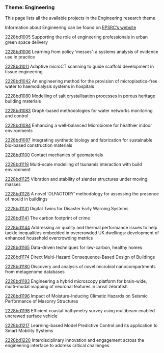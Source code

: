 ### Theme: Engineering

This page lists all the available projects in the Engineering research theme.

Information about Engineering can be found on [EPSRC’s website](https://www.ukri.org/what-we-offer/browse-our-areas-of-investment-and-support/engineering-theme/)

[2228bd1005](../projects/2228bd1005.md) Supporting the role of engineering professionals in urban green space delivery

[2228bd1006](../projects/2228bd1006.md) Learning from policy ‘messes’: a systems analysis of evidence use in practice

[2228bd1011](../projects/2228bd1011.md) Adaptive microCT scanning to guide scaffold development in tissue engineering

[2228bd1042](../projects/2228bd1042.md) An engineering method for the provision of microplastics-free water to haemodialysis systems in hospitals

[2228bd1080](../projects/2228bd1080.md) Modelling of salt crystallisation processes in porous heritage building materials

[2228bd1083](../projects/2228bd1083.md) Graph-based methodologies for water networks monitoring and control

[2228bd1084](../projects/2228bd1084.md) Enhancing a well-balanced Microbiome for healthier indoor environments

[2228bd1087](../projects/2228bd1087.md) Integrating synthetic biology and fabrication for sustainable bio-based construction materials

[2228bd1100](../projects/2228bd1100.md) Contact mechanics of geomaterials

[2228bd1118](../projects/2228bd1118.md) Multi-scale modelling of tsunamis interaction with build environment

[2228bd1125](../projects/2228bd1125.md) Vibration and stability of slender structures under moving masses

[2228bd1128](../projects/2228bd1128.md) A novel ‘OLFACTORY’ methodology for assessing the presence of mould in buildings

[2228bd1131](../projects/2228bd1131.md) Digital Twins for Disaster Early Warning Systems

[2228bd1141](../projects/2228bd1141.md) The carbon footprint of crime

[2228bd1144](../projects/2228bd1144.md) Addressing air quality and thermal performance issues to help tackle inequalities embedded in overcrowded UK dwellings: development of enhanced household overcrowding metrics

[2228bd1165](../projects/2228bd1165.md) Data-driven techniques for low-carbon, healthy homes

[2228bd1174](../projects/2228bd1174.md) Direct Multi-Hazard Consequence-Based Design of Buildings

[2228bd1180](../projects/2228bd1180.md) Discovery and analysis of novel microbial nanocompartments from metagenome databases

[2228bd1183](../projects/2228bd1183.md) Engineering a hybrid microscopy platform for brain-wide, multi-modal mapping of neuronal features in larval zebrafish

[2228bd1196](../projects/2228bd1196.md) Impact of Moisture-Inducing Climatic Hazards on Seismic Performance of Masonry Structures

[2228bd1198](../projects/2228bd1198.md) Efficient coastal bathymetry survey using multibeam enabled uncrewed surface vehicle

[2228bd1217](../projects/2228bd1217.md) Learning-based Model Predictive Control and its application to Smart Mobility Systems

[2228bd1220](../projects/2228bd1220.md) Interdisciplinary innovation and engagement across the engineering interface to address critical challenges
